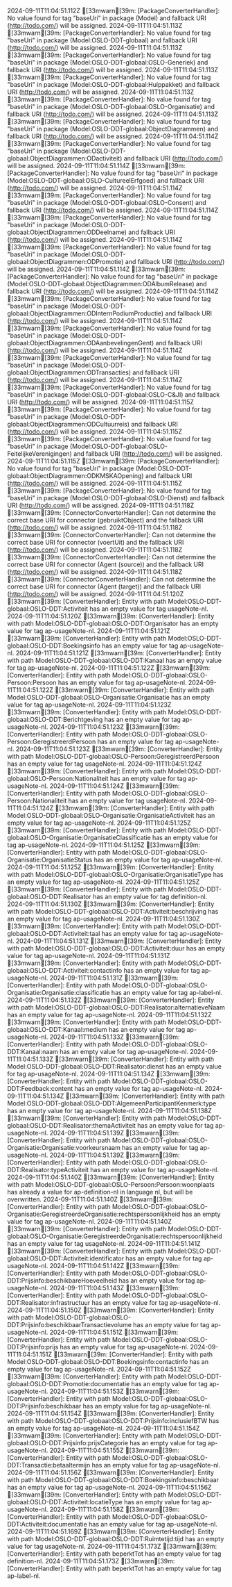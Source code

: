 2024-09-11T11:04:51.112Z [33mwarn[39m: [PackageConverterHandler]: No value found for tag "baseUri" in package (Model) and fallback URI (http://todo.com/) will be assigned.
2024-09-11T11:04:51.113Z [33mwarn[39m: [PackageConverterHandler]: No value found for tag "baseUri" in package (Model:OSLO-DDT-globaal) and fallback URI (http://todo.com/) will be assigned.
2024-09-11T11:04:51.113Z [33mwarn[39m: [PackageConverterHandler]: No value found for tag "baseUri" in package (Model:OSLO-DDT-globaal:OSLO-Generiek) and fallback URI (http://todo.com/) will be assigned.
2024-09-11T11:04:51.113Z [33mwarn[39m: [PackageConverterHandler]: No value found for tag "baseUri" in package (Model:OSLO-DDT-globaal:Hulppakket) and fallback URI (http://todo.com/) will be assigned.
2024-09-11T11:04:51.113Z [33mwarn[39m: [PackageConverterHandler]: No value found for tag "baseUri" in package (Model:OSLO-DDT-globaal:OSLO-Organisatie) and fallback URI (http://todo.com/) will be assigned.
2024-09-11T11:04:51.113Z [33mwarn[39m: [PackageConverterHandler]: No value found for tag "baseUri" in package (Model:OSLO-DDT-globaal:ObjectDiagrammen) and fallback URI (http://todo.com/) will be assigned.
2024-09-11T11:04:51.114Z [33mwarn[39m: [PackageConverterHandler]: No value found for tag "baseUri" in package (Model:OSLO-DDT-globaal:ObjectDiagrammen:ODactiviteit) and fallback URI (http://todo.com/) will be assigned.
2024-09-11T11:04:51.114Z [33mwarn[39m: [PackageConverterHandler]: No value found for tag "baseUri" in package (Model:OSLO-DDT-globaal:OSLO-CultureelErfgoed) and fallback URI (http://todo.com/) will be assigned.
2024-09-11T11:04:51.114Z [33mwarn[39m: [PackageConverterHandler]: No value found for tag "baseUri" in package (Model:OSLO-DDT-globaal:OSLO-Consent) and fallback URI (http://todo.com/) will be assigned.
2024-09-11T11:04:51.114Z [33mwarn[39m: [PackageConverterHandler]: No value found for tag "baseUri" in package (Model:OSLO-DDT-globaal:ObjectDiagrammen:ODDeelname) and fallback URI (http://todo.com/) will be assigned.
2024-09-11T11:04:51.114Z [33mwarn[39m: [PackageConverterHandler]: No value found for tag "baseUri" in package (Model:OSLO-DDT-globaal:ObjectDiagrammen:ODPromotie) and fallback URI (http://todo.com/) will be assigned.
2024-09-11T11:04:51.114Z [33mwarn[39m: [PackageConverterHandler]: No value found for tag "baseUri" in package (Model:OSLO-DDT-globaal:ObjectDiagrammen:ODAlbumRelease) and fallback URI (http://todo.com/) will be assigned.
2024-09-11T11:04:51.114Z [33mwarn[39m: [PackageConverterHandler]: No value found for tag "baseUri" in package (Model:OSLO-DDT-globaal:ObjectDiagrammen:ODInternPodiumProductie) and fallback URI (http://todo.com/) will be assigned.
2024-09-11T11:04:51.114Z [33mwarn[39m: [PackageConverterHandler]: No value found for tag "baseUri" in package (Model:OSLO-DDT-globaal:ObjectDiagrammen:ODAanbevelingenGent) and fallback URI (http://todo.com/) will be assigned.
2024-09-11T11:04:51.114Z [33mwarn[39m: [PackageConverterHandler]: No value found for tag "baseUri" in package (Model:OSLO-DDT-globaal:ObjectDiagrammen:ODTransacties) and fallback URI (http://todo.com/) will be assigned.
2024-09-11T11:04:51.114Z [33mwarn[39m: [PackageConverterHandler]: No value found for tag "baseUri" in package (Model:OSLO-DDT-globaal:OSLO-C&JI) and fallback URI (http://todo.com/) will be assigned.
2024-09-11T11:04:51.115Z [33mwarn[39m: [PackageConverterHandler]: No value found for tag "baseUri" in package (Model:OSLO-DDT-globaal:ObjectDiagrammen:ODCultuurreis) and fallback URI (http://todo.com/) will be assigned.
2024-09-11T11:04:51.115Z [33mwarn[39m: [PackageConverterHandler]: No value found for tag "baseUri" in package (Model:OSLO-DDT-globaal:OSLO-FeitelijkeVerenigingen) and fallback URI (http://todo.com/) will be assigned.
2024-09-11T11:04:51.115Z [33mwarn[39m: [PackageConverterHandler]: No value found for tag "baseUri" in package (Model:OSLO-DDT-globaal:ObjectDiagrammen:ODKMSKAOpening) and fallback URI (http://todo.com/) will be assigned.
2024-09-11T11:04:51.115Z [33mwarn[39m: [PackageConverterHandler]: No value found for tag "baseUri" in package (Model:OSLO-DDT-globaal:OSLO-Dienst) and fallback URI (http://todo.com/) will be assigned.
2024-09-11T11:04:51.118Z [33mwarn[39m: [ConnectorConverterHandler]: Can not determine the correct base URI for connector (gebruiktObject) and the fallback URI (http://todo.com/) will be assigned.
2024-09-11T11:04:51.118Z [33mwarn[39m: [ConnectorConverterHandler]: Can not determine the correct base URI for connector (voertUit) and the fallback URI (http://todo.com/) will be assigned.
2024-09-11T11:04:51.118Z [33mwarn[39m: [ConnectorConverterHandler]: Can not determine the correct base URI for connector (Agent (source)) and the fallback URI (http://todo.com/) will be assigned.
2024-09-11T11:04:51.118Z [33mwarn[39m: [ConnectorConverterHandler]: Can not determine the correct base URI for connector (Agent (target)) and the fallback URI (http://todo.com/) will be assigned.
2024-09-11T11:04:51.120Z [33mwarn[39m: [ConverterHandler]: Entity with path Model:OSLO-DDT-globaal:OSLO-DDT:Activiteit has an empty value for tag usageNote-nl.
2024-09-11T11:04:51.120Z [33mwarn[39m: [ConverterHandler]: Entity with path Model:OSLO-DDT-globaal:OSLO-DDT:Organisator has an empty value for tag ap-usageNote-nl.
2024-09-11T11:04:51.121Z [33mwarn[39m: [ConverterHandler]: Entity with path Model:OSLO-DDT-globaal:OSLO-DDT:Boekingsinfo has an empty value for tag ap-usageNote-nl.
2024-09-11T11:04:51.121Z [33mwarn[39m: [ConverterHandler]: Entity with path Model:OSLO-DDT-globaal:OSLO-DDT:Kanaal has an empty value for tag ap-usageNote-nl.
2024-09-11T11:04:51.122Z [33mwarn[39m: [ConverterHandler]: Entity with path Model:OSLO-DDT-globaal:OSLO-Persoon:Persoon has an empty value for tag ap-usageNote-nl.
2024-09-11T11:04:51.122Z [33mwarn[39m: [ConverterHandler]: Entity with path Model:OSLO-DDT-globaal:OSLO-Organisatie:Organisatie has an empty value for tag ap-usageNote-nl.
2024-09-11T11:04:51.123Z [33mwarn[39m: [ConverterHandler]: Entity with path Model:OSLO-DDT-globaal:OSLO-DDT:Berichtgeving has an empty value for tag ap-usageNote-nl.
2024-09-11T11:04:51.123Z [33mwarn[39m: [ConverterHandler]: Entity with path Model:OSLO-DDT-globaal:OSLO-Persoon:GeregistreerdPersoon has an empty value for tag ap-usageNote-nl.
2024-09-11T11:04:51.123Z [33mwarn[39m: [ConverterHandler]: Entity with path Model:OSLO-DDT-globaal:OSLO-Persoon:GeregistreerdPersoon has an empty value for tag usageNote-nl.
2024-09-11T11:04:51.124Z [33mwarn[39m: [ConverterHandler]: Entity with path Model:OSLO-DDT-globaal:OSLO-Persoon:Nationaliteit has an empty value for tag ap-usageNote-nl.
2024-09-11T11:04:51.124Z [33mwarn[39m: [ConverterHandler]: Entity with path Model:OSLO-DDT-globaal:OSLO-Persoon:Nationaliteit has an empty value for tag usageNote-nl.
2024-09-11T11:04:51.124Z [33mwarn[39m: [ConverterHandler]: Entity with path Model:OSLO-DDT-globaal:OSLO-Organisatie:OrganisatieActiviteit has an empty value for tag ap-usageNote-nl.
2024-09-11T11:04:51.125Z [33mwarn[39m: [ConverterHandler]: Entity with path Model:OSLO-DDT-globaal:OSLO-Organisatie:OrganisatieClassificatie has an empty value for tag ap-usageNote-nl.
2024-09-11T11:04:51.125Z [33mwarn[39m: [ConverterHandler]: Entity with path Model:OSLO-DDT-globaal:OSLO-Organisatie:OrganisatieStatus has an empty value for tag ap-usageNote-nl.
2024-09-11T11:04:51.125Z [33mwarn[39m: [ConverterHandler]: Entity with path Model:OSLO-DDT-globaal:OSLO-Organisatie:OrganisatieType has an empty value for tag ap-usageNote-nl.
2024-09-11T11:04:51.125Z [33mwarn[39m: [ConverterHandler]: Entity with path Model:OSLO-DDT-globaal:OSLO-DDT:Realisator has an empty value for tag definition-nl.
2024-09-11T11:04:51.130Z [33mwarn[39m: [ConverterHandler]: Entity with path Model:OSLO-DDT-globaal:OSLO-DDT:Activiteit:beschrijving has an empty value for tag ap-usageNote-nl.
2024-09-11T11:04:51.130Z [33mwarn[39m: [ConverterHandler]: Entity with path Model:OSLO-DDT-globaal:OSLO-DDT:Activiteit:taal has an empty value for tag ap-usageNote-nl.
2024-09-11T11:04:51.131Z [33mwarn[39m: [ConverterHandler]: Entity with path Model:OSLO-DDT-globaal:OSLO-DDT:Activiteit:duur has an empty value for tag ap-usageNote-nl.
2024-09-11T11:04:51.131Z [33mwarn[39m: [ConverterHandler]: Entity with path Model:OSLO-DDT-globaal:OSLO-DDT:Activiteit:contactinfo has an empty value for tag ap-usageNote-nl.
2024-09-11T11:04:51.131Z [33mwarn[39m: [ConverterHandler]: Entity with path Model:OSLO-DDT-globaal:OSLO-Organisatie:Organisatie:classificatie has an empty value for tag ap-label-nl.
2024-09-11T11:04:51.132Z [33mwarn[39m: [ConverterHandler]: Entity with path Model:OSLO-DDT-globaal:OSLO-DDT:Realisator:alternatieveNaam has an empty value for tag ap-usageNote-nl.
2024-09-11T11:04:51.132Z [33mwarn[39m: [ConverterHandler]: Entity with path Model:OSLO-DDT-globaal:OSLO-DDT:Kanaal:medium has an empty value for tag ap-usageNote-nl.
2024-09-11T11:04:51.133Z [33mwarn[39m: [ConverterHandler]: Entity with path Model:OSLO-DDT-globaal:OSLO-DDT:Kanaal:naam has an empty value for tag ap-usageNote-nl.
2024-09-11T11:04:51.133Z [33mwarn[39m: [ConverterHandler]: Entity with path Model:OSLO-DDT-globaal:OSLO-DDT:Realisator:dienst has an empty value for tag ap-usageNote-nl.
2024-09-11T11:04:51.134Z [33mwarn[39m: [ConverterHandler]: Entity with path Model:OSLO-DDT-globaal:OSLO-DDT:Feedback:content has an empty value for tag ap-usageNote-nl.
2024-09-11T11:04:51.134Z [33mwarn[39m: [ConverterHandler]: Entity with path Model:OSLO-DDT-globaal:OSLO-DDT:AlgemeenParticipantKenmerk:type has an empty value for tag ap-usageNote-nl.
2024-09-11T11:04:51.138Z [33mwarn[39m: [ConverterHandler]: Entity with path Model:OSLO-DDT-globaal:OSLO-DDT:Realisator:themaActiviteit has an empty value for tag ap-usageNote-nl.
2024-09-11T11:04:51.139Z [33mwarn[39m: [ConverterHandler]: Entity with path Model:OSLO-DDT-globaal:OSLO-Organisatie:Organisatie:voorkeursnaam has an empty value for tag ap-usageNote-nl.
2024-09-11T11:04:51.139Z [33mwarn[39m: [ConverterHandler]: Entity with path Model:OSLO-DDT-globaal:OSLO-DDT:Realisator:typeActiviteit has an empty value for tag ap-usageNote-nl.
2024-09-11T11:04:51.140Z [33mwarn[39m: [ConverterHandler]: Entity with path Model:OSLO-DDT-globaal:OSLO-Persoon:Persoon:woonplaats has already a value for ap-definition-nl in language nl, but will be overwritten.
2024-09-11T11:04:51.140Z [33mwarn[39m: [ConverterHandler]: Entity with path Model:OSLO-DDT-globaal:OSLO-Organisatie:GeregistreerdeOrganisatie:rechtspersoonlijkheid has an empty value for tag ap-usageNote-nl.
2024-09-11T11:04:51.140Z [33mwarn[39m: [ConverterHandler]: Entity with path Model:OSLO-DDT-globaal:OSLO-Organisatie:GeregistreerdeOrganisatie:rechtspersoonlijkheid has an empty value for tag usageNote-nl.
2024-09-11T11:04:51.141Z [33mwarn[39m: [ConverterHandler]: Entity with path Model:OSLO-DDT-globaal:OSLO-DDT:Activiteit:identificator has an empty value for tag ap-usageNote-nl.
2024-09-11T11:04:51.142Z [33mwarn[39m: [ConverterHandler]: Entity with path Model:OSLO-DDT-globaal:OSLO-DDT:Prijsinfo:beschikbareHoeveelheid has an empty value for tag ap-usageNote-nl.
2024-09-11T11:04:51.143Z [33mwarn[39m: [ConverterHandler]: Entity with path Model:OSLO-DDT-globaal:OSLO-DDT:Realisator:infrastructuur has an empty value for tag ap-usageNote-nl.
2024-09-11T11:04:51.150Z [33mwarn[39m: [ConverterHandler]: Entity with path Model:OSLO-DDT-globaal:OSLO-DDT:Prijsinfo:beschikbaarTransactievolume has an empty value for tag ap-usageNote-nl.
2024-09-11T11:04:51.151Z [33mwarn[39m: [ConverterHandler]: Entity with path Model:OSLO-DDT-globaal:OSLO-DDT:Prijsinfo:prijs has an empty value for tag ap-usageNote-nl.
2024-09-11T11:04:51.151Z [33mwarn[39m: [ConverterHandler]: Entity with path Model:OSLO-DDT-globaal:OSLO-DDT:Boekingsinfo:contactinfo has an empty value for tag ap-usageNote-nl.
2024-09-11T11:04:51.152Z [33mwarn[39m: [ConverterHandler]: Entity with path Model:OSLO-DDT-globaal:OSLO-DDT:Promotie:documentatie has an empty value for tag ap-usageNote-nl.
2024-09-11T11:04:51.153Z [33mwarn[39m: [ConverterHandler]: Entity with path Model:OSLO-DDT-globaal:OSLO-DDT:Prijsinfo:beschikbaar has an empty value for tag ap-usageNote-nl.
2024-09-11T11:04:51.154Z [33mwarn[39m: [ConverterHandler]: Entity with path Model:OSLO-DDT-globaal:OSLO-DDT:Prijsinfo:inclusiefBTW has an empty value for tag ap-usageNote-nl.
2024-09-11T11:04:51.154Z [33mwarn[39m: [ConverterHandler]: Entity with path Model:OSLO-DDT-globaal:OSLO-DDT:Prijsinfo:prijsCategorie has an empty value for tag ap-usageNote-nl.
2024-09-11T11:04:51.155Z [33mwarn[39m: [ConverterHandler]: Entity with path Model:OSLO-DDT-globaal:OSLO-DDT:Transactie:betaaltermijn has an empty value for tag ap-usageNote-nl.
2024-09-11T11:04:51.156Z [33mwarn[39m: [ConverterHandler]: Entity with path Model:OSLO-DDT-globaal:OSLO-DDT:Boekingsinfo:beschikbaar has an empty value for tag ap-usageNote-nl.
2024-09-11T11:04:51.156Z [33mwarn[39m: [ConverterHandler]: Entity with path Model:OSLO-DDT-globaal:OSLO-DDT:Activiteit:locatieType has an empty value for tag ap-usageNote-nl.
2024-09-11T11:04:51.158Z [33mwarn[39m: [ConverterHandler]: Entity with path Model:OSLO-DDT-globaal:OSLO-DDT:Activiteit:documentatie has an empty value for tag ap-usageNote-nl.
2024-09-11T11:04:51.169Z [33mwarn[39m: [ConverterHandler]: Entity with path Model:OSLO-DDT-globaal:OSLO-DDT:Ruimtetijd:tijd has an empty value for tag usageNote-nl.
2024-09-11T11:04:51.173Z [33mwarn[39m: [ConverterHandler]: Entity with path beperktTot has an empty value for tag definition-nl.
2024-09-11T11:04:51.173Z [33mwarn[39m: [ConverterHandler]: Entity with path beperktTot has an empty value for tag ap-label-nl.
